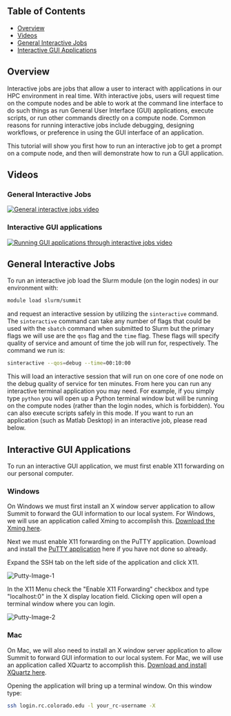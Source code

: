 ## Table of Contents
- [Overview](#overview)
- [Videos](#videos)
- [General Interactive Jobs](#general-interactive-jobs)
- [Interactive GUI Applications](#interactive-gui-applications)

## Overview

Interactive jobs are jobs that allow a user to interact with applications in our HPC environment in real time. With interactive jobs, users will request time on the compute nodes and be able to work at the command line interface to do such things as run General User Interface (GUI) applications, execute scripts, or run other commands directly on a compute node.  Common reasons for running interactive jobs include debugging, designing workflows, or preference in using the GUI interface of an application.

This tutorial will show you first how to run an interactive job to get a prompt on a compute node, and then will demonstrate how to run a GUI application.

## Videos

### General Interactive Jobs
[![General interactive jobs video](https://raw.githubusercontent.com/ResearchComputing/Research-Computing-User-Tutorials/master/Interactive-Jobs/Interactive-Jobs-Video.jpg)](https://www.youtube.com/watch?v=s53sjDubBpo)  

### Interactive GUI applications
[![Running GUI applications through interactive jobs video](https://raw.githubusercontent.com/ResearchComputing/Research-Computing-User-Tutorials/master/Interactive-Jobs/Gui-Applications-Video.jpg)](https://www.youtube.com/watch?v=DFnHsMxPC5w&feature=youtu.be) 

## General Interactive Jobs
To run an interactive job load the Slurm module (on the login nodes) in our environment with:

```bash
module load slurm/summit
```

and request an interactive session by utilizing the `sinteractive` command. 
The `sinteractive` command can take any number of flags that could be used with the `sbatch` command when submitted to Slurm but the primary flags we will use are the `qos` flag and the `time` flag. These flags will specify quality of service and amount of time the job will run for, respectively. The command we run is:

```bash
sinteractive --qos=debug --time=00:10:00
``` 

This will load an interactive session that will run on one core of one node on the debug quality of service for ten minutes. From here you can run any interactive terminal application you may need.  For example, if you simply type `python` you will open up a Python terminal window but will be running on the compute nodes (rather than the login nodes, which is forbidden).  You can also execute scripts safely in this mode.  If you want to run an application (such as Matlab Desktop) in an interactive job, please read below.

## Interactive GUI Applications

To run an interactive GUI application, we must first enable X11 forwarding on our personal computer.  

### Windows

On Windows we must first install an X window server application to allow Summit to forward the GUI information to our local system. For Windows, we will use an application called Xming to accomplish this. [Download the Xming here](https://sourceforge.net/projects/xming/).

Next we must enable X11 forwarding on the PuTTY application. Download and install the [PuTTY application](https://www.chiark.greenend.org.uk/~sgtatham/putty/latest.html) here if you have not done so already. 

Expand the SSH tab on the left side of the application and click X11.

![Putty-Image-1](https://raw.githubusercontent.com/ResearchComputing/Research-Computing-User-Tutorials/master/Interactive-Jobs/putty-1.png)

In the X11 Menu check the "Enable X11 Forwarding" checkbox and type "localhost:0" in the X display location field.
Clicking open will open a terminal window where you can login.

![Putty-Image-2](https://raw.githubusercontent.com/ResearchComputing/Research-Computing-User-Tutorials/master/Interactive-Jobs/putty-2.png)

### Mac

On Mac, we will also need to install an X window server application to allow Summit to forward GUI information to our local system. For Mac, we will use an application called XQuartz to accomplish this. [Download and install XQuartz here](https://www.xquartz.org/).

Opening the application will bring up a terminal window. On this window type:
```bash
ssh login.rc.colorado.edu -l your_rc-username -X
``` 
